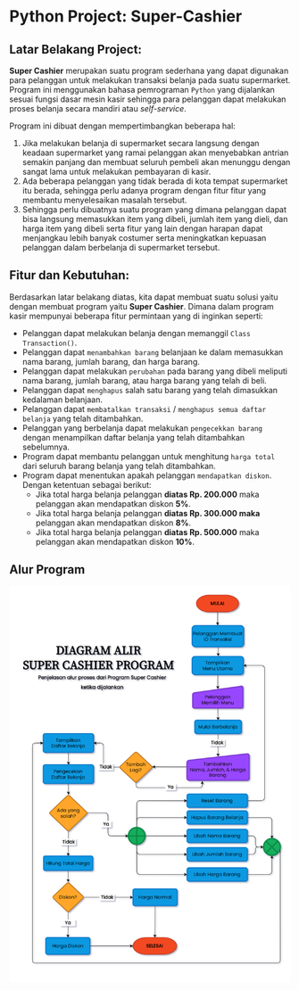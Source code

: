 # Python Project: Super-Cashier

## Latar Belakang Project:

__Super Cashier__ merupakan suatu program sederhana yang dapat digunakan para pelanggan untuk melakukan transaksi belanja pada suatu supermarket. Program ini menggunakan bahasa pemrograman `Python` yang dijalankan sesuai fungsi dasar mesin kasir sehingga para pelanggan dapat melakukan proses belanja secara mandiri atau _self-service_.

Program ini dibuat dengan mempertimbangkan beberapa hal:
1. Jika melakukan belanja di supermarket secara langsung dengan keadaan supermarket yang ramai pelanggan akan menyebabkan antrian semakin panjang dan membuat seluruh pembeli akan menunggu dengan sangat lama untuk melakukan pembayaran di kasir.
2. Ada beberapa pelanggan yang tidak berada di kota tempat supermarket itu berada, sehingga perlu adanya program dengan fitur fitur yang membantu menyelesaikan masalah tersebut.
3. Sehingga perlu dibuatnya suatu program yang dimana pelanggan dapat bisa langsung memasukkan item yang dibeli, jumlah item yang dieli, dan harga item yang dibeli serta fitur yang lain dengan harapan dapat menjangkau lebih banyak costumer serta meningkatkan kepuasan pelanggan dalam berbelanja di supermarket tersebut.

## Fitur dan Kebutuhan:
Berdasarkan latar belakang diatas, kita dapat membuat suatu solusi yaitu dengan membuat program yaitu __Super Cashier__. Dimana dalam program kasir mempunyai beberapa fitur permintaan yang di inginkan seperti:
- Pelanggan dapat melakukan belanja dengan memanggil `Class Transaction()`.
- Pelanggan dapat `menambahkan barang` belanjaan ke dalam memasukkan nama barang, jumlah barang, dan harga barang.
- Pelanggan dapat melakukan `perubahan` pada barang yang dibeli meliputi nama barang, jumlah barang, atau harga barang yang telah di beli.
- Pelanggan dapat `menghapus` salah satu barang yang telah dimasukkan kedalaman belanjaan.
- Pelanggan dapat  `membatalkan transaksi` / `menghapus semua daftar belanja` yang telah ditambahkan.
- Pelanggan yang berbelanja dapat melakukan `pengecekkan barang` dengan menampilkan daftar belanja yang telah ditambahkan sebelumnya.
- Program dapat membantu pelanggan untuk menghitung `harga total` dari seluruh barang belanja yang telah ditambahkan.
- Program dapat menentukan apakah pelanggan `mendapatkan diskon`. Dengan ketentuan sebagai berikut:
    - Jika total harga belanja pelanggan __diatas Rp. 200.000__ maka pelanggan akan mendapatkan diskon __5%__.
    - Jika total harga belanja pelanggan __diatas Rp. 300.000 maka__ pelanggan akan mendapatkan diskon __8%__.
    - Jika total harga belanja pelanggan __diatas Rp. 500.000__ maka pelanggan akan mendapatkan diskon __10%__.

## Alur Program
![(Flow Chart Project.png)](https://github.com/yogaaprilian/Super-Cashier/blob/3089377fd9855cf0fb82368a4a2ae00bf10128a1/Flow%20Chart%20Project.png)
